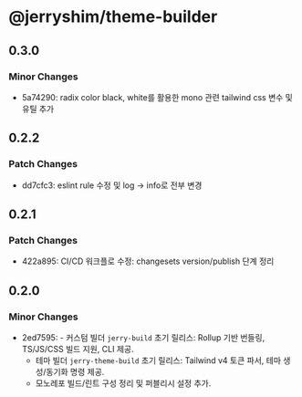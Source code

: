 # @jerryshim/theme-builder

## 0.3.0

### Minor Changes

- 5a74290: radix color black, white를 활용한 mono 관련 tailwind css 변수 및 유틸 추가

## 0.2.2

### Patch Changes

- dd7cfc3: eslint rule 수정 및 log -> info로 전부 변경

## 0.2.1

### Patch Changes

- 422a895: CI/CD 워크플로 수정: changesets version/publish 단계 정리

## 0.2.0

### Minor Changes

- 2ed7595: - 커스텀 빌더 `jerry-build` 초기 릴리스: Rollup 기반 번들링, TS/JS/CSS 빌드 지원, CLI 제공.
  - 테마 빌더 `jerry-theme-build` 초기 릴리스: Tailwind v4 토큰 파서, 테마 생성/동기화 명령 제공.
  - 모노레포 빌드/린트 구성 정리 및 퍼블리시 설정 추가.
